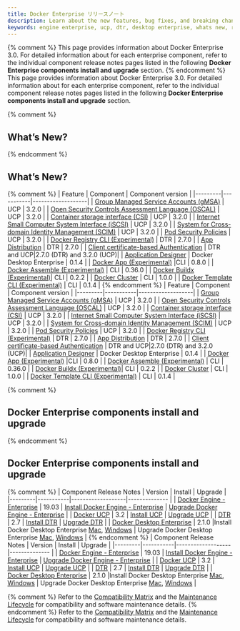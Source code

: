 ```yaml
---
title: Docker Enterprise リリースノート
description: Learn about the new features, bug fixes, and breaking changes for Docker Enterprise.
keywords: engine enterprise, ucp, dtr, desktop enterprise, whats new, release notes
---
```


{% comment %}
This page provides information about Docker Enterprise 3.0. For
detailed information about for each enterprise component, refer to the individual component release notes
pages listed in the following **Docker Enterprise components install and upgrade** section.
{% endcomment %}
This page provides information about Docker Enterprise 3.0. For
detailed information about for each enterprise component, refer to the individual component release notes
pages listed in the following **Docker Enterprise components install and upgrade** section.

{% comment %}
## What’s New?
{% endcomment %}
## What’s New?

{% comment %}
| Feature | Component | Component version |
|---------|-----------|-------------------|
| [Group Managed Service Accounts (gMSA)](/engine/swarm/services.md#gmsa-for-swarm) | UCP | 3.2.0 |
| [Open Security Controls Assessment Language (OSCAL)](/compliance/oscal/) | UCP | 3.2.0 |
| [Container storage interface (CSI)](/ee/ucp/kubernetes/storage/use-csi/) | UCP | 3.2.0 |
| [Internet Small Computer System Interface (iSCSI)](/ee/ucp/kubernetes/storage/use-iscsi/) | UCP | 3.2.0 |
| [System for Cross-domain Identity Management (SCIM)](/ee/ucp/admin/configure/integrate-scim/) | UCP | 3.2.0 |
| [Pod Security Policies](/ee/ucp/kubernetes/pod-security-policies/) | UCP | 3.2.0 |
| [Docker Registry CLI (Experimental)](/engine/reference/commandline/registry/) | DTR | 2.7.0 |
| [App Distribution](/ee/dtr/user/manage-applications/) | DTR | 2.7.0 |
| [Client certificate-based Authentication](/ee/enable-client-certificate-authentication/) | DTR and UCP|2.7.0 (DTR) and 3.2.0 (UCP)|
| [Application Designer](/ee/desktop/app-designer/) | Docker Desktop Enterprise | 0.1.4  |
| [Docker App (Experimental)](/app/working-with-app/) |CLI | 0.8.0 |
| [Docker Assemble (Experimental)](/assemble/install/) | CLI | 0.36.0 |
| [Docker Buildx (Experimental)](/buildx/working-with-buildx/)| CLI | 0.2.2 |
| [Docker Cluster](/cluster/) | CLI | 1.0.0 |
| [Docker Template CLI (Experimental)](/app-template/working-with-template/) | CLI | 0.1.4 |
{% endcomment %}
| Feature | Component | Component version |
|---------|-----------|-------------------|
| [Group Managed Service Accounts (gMSA)](/engine/swarm/services.md#gmsa-for-swarm) | UCP | 3.2.0 |
| [Open Security Controls Assessment Language (OSCAL)](/compliance/oscal/) | UCP | 3.2.0 |
| [Container storage interface (CSI)](/ee/ucp/kubernetes/storage/use-csi/) | UCP | 3.2.0 |
| [Internet Small Computer System Interface (iSCSI)](/ee/ucp/kubernetes/storage/use-iscsi/) | UCP | 3.2.0 |
| [System for Cross-domain Identity Management (SCIM)](/ee/ucp/admin/configure/integrate-scim/) | UCP | 3.2.0 |
| [Pod Security Policies](/ee/ucp/kubernetes/pod-security-policies/) | UCP | 3.2.0 |
| [Docker Registry CLI (Experimental)](/engine/reference/commandline/registry/) | DTR | 2.7.0 |
| [App Distribution](/ee/dtr/user/manage-applications/) | DTR | 2.7.0 |
| [Client certificate-based Authentication](/ee/enable-client-certificate-authentication/) | DTR and UCP|2.7.0 (DTR) and 3.2.0 (UCP)|
| [Application Designer](/ee/desktop/app-designer/) | Docker Desktop Enterprise | 0.1.4  |
| [Docker App (Experimental)](/app/working-with-app/) |CLI | 0.8.0 |
| [Docker Assemble (Experimental)](/assemble/install/) | CLI | 0.36.0 |
| [Docker Buildx (Experimental)](/buildx/working-with-buildx/)| CLI | 0.2.2 |
| [Docker Cluster](/cluster/) | CLI | 1.0.0 |
| [Docker Template CLI (Experimental)](/app-template/working-with-template/) | CLI | 0.1.4 |


{% comment %}
## Docker Enterprise components install and upgrade
{% endcomment %}
## Docker Enterprise components install and upgrade

{% comment %}
| Component Release Notes | Version | Install | Upgrade |
|---------|-----------|-------------------|-------------- |
| [Docker Engine - Enterprise](/engine/release-notes/) | 19.03 | [Install Docker Engine - Enterprise](/ee/supported-platforms/) | [Upgrade Docker Engine - Enterprise](/ee/upgrade/) |
| [Docker UCP](/ee/ucp/release-notes/) | 3.2 | [Install UCP](/ee/ucp/admin/install/) | [Upgrade UCP](/ee/ucp/admin/install/upgrade/) |
| [DTR](/ee/dtr/release-notes/) | 2.7 | [Install DTR](/ee/dtr/admin/install/) | [Upgrade DTR](/ee/dtr/admin/upgrade/) |
| [Docker Desktop Enterprise](/ee/desktop/release-notes/) | 2.1.0 |Install Docker Desktop Enterprise [Mac](/ee/desktop/admin/install/mac/), [Windows](/ee/desktop/admin/install/windows/) | Upgrade Docker Desktop Enterprise  [Mac](/ee/desktop/admin/install/mac/), [Windows](/ee/desktop/admin/install/windows/) |
{% endcomment %}
| Component Release Notes | Version | Install | Upgrade |
|---------|-----------|-------------------|-------------- |
| [Docker Engine - Enterprise](/engine/release-notes/) | 19.03 | [Install Docker Engine - Enterprise](/ee/supported-platforms/) | [Upgrade Docker Engine - Enterprise](/ee/upgrade/) |
| [Docker UCP](/ee/ucp/release-notes/) | 3.2 | [Install UCP](/ee/ucp/admin/install/) | [Upgrade UCP](/ee/ucp/admin/install/upgrade/) |
| [DTR](/ee/dtr/release-notes/) | 2.7 | [Install DTR](/ee/dtr/admin/install/) | [Upgrade DTR](/ee/dtr/admin/upgrade/) |
| [Docker Desktop Enterprise](/ee/desktop/release-notes/) | 2.1.0 |Install Docker Desktop Enterprise [Mac](/ee/desktop/admin/install/mac/), [Windows](/ee/desktop/admin/install/windows/) | Upgrade Docker Desktop Enterprise  [Mac](/ee/desktop/admin/install/mac/), [Windows](/ee/desktop/admin/install/windows/) |

{% comment %}
Refer to the [Compatibility Matrix](https://success.docker.com/article/compatibility-matrix) and the [Maintenance Lifecycle](https://success.docker.com/article/maintenance-lifecycle) for compatibility and software maintenance details.
{% endcomment %}
Refer to the [Compatibility Matrix](https://success.docker.com/article/compatibility-matrix) and the [Maintenance Lifecycle](https://success.docker.com/article/maintenance-lifecycle) for compatibility and software maintenance details.




